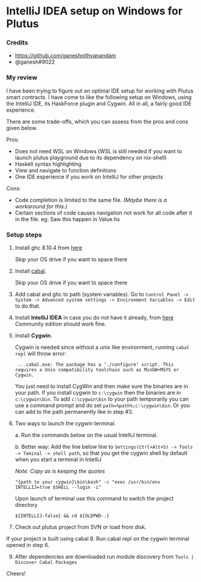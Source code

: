 # IntelliJ IDEA setup on Windows for Plutus

### Credits
- https://github.com/ganeshnithyanandam
- @ganesh#9022

### My review
I have been trying to figure out an optimal IDE setup for working with Plutus smart contracts. I have come to like the following setup on Windows, using the IntelliJ IDE, its HaskForce plugin and Cygwin. All in all, a fairly good IDE experience. 

There are some trade-offs, which you can assess from the pros and cons given below.

Pros: 
   - Does not need WSL on Windows (WSL is still needed if you want to launch plutus playground due to its dependency on nix-shell) 
   -  Haskell syntax highlighting
   - View and navigate to function definitions
   - One IDE experience if you work on IntelliJ for other projects

Cons:
   - Code completion is limited to the same file. _(Maybe there is a workaround for this.)_
   - Certain sections of code causes navigation not work for all code after it in the file. eg: Saw this happen in Value.hs 
 

### Setup steps
1. Install ghc 8.10.4 from [here](https://www.haskell.org/ghc/download_ghc_8_10_4.html#windows64)
   
   Skip your OS drive if you want to space there
   

2. Install [cabal](https://www.haskell.org/cabal/download.html).
   
   Skip your OS drive if you want to space there
   

3. Add cabal and ghc to path (system variables).
   Go to `Control Panel -> System -> Advanced system settings -> Environment Variables -> Edit` to do that.


4. Install **IntelliJ IDEA** in case you do not have it already, from [here](https://www.jetbrains.com/idea/download/#section=windows)
   Community edition should work fine.
   

5. Install **Cygwin**.
   
   Cygwin is needed since without a unix like environment, running `cabal repl` will throw error:
   
   ```shell
    ...cabal.exe: The package has a ‘./configure’ script. This requires a Unix compatibility toolchain such as MinGW+MSYS or Cygwin.
   ``` 
   You just need to install CygWin and then make sure the binaries are in your path. If you install cygwin to `c:\cygwin` then the binaries are in `c:\cygwin\bin`. To add `c:\cygwin\bin` to your path temporarily you can use a command prompt and do set `path=%path%;c:\cygwin\bin`. 
      Or you can add to the path permanently like in step #3.


6. Two ways to launch the cygwin terminal.
      
   a. Run the commands below on the usual IntelliJ terminal.
   
   b. Better way:
   Add the line below line to
        `Settings(Ctrl+Alt+S) -> Tools -> Teminal -> shell path`, so that you get the cygwin shell by default when you start a terminal in IntelliJ

   _Note: Copy as is keeping the quotes_
   
      ``` shell
      "{path to your cygwin}\bin\bash" -c "exec /usr/bin/env INTELLIJ=true $SHELL --login -i"
   ```
   Upon launch of terminal use this command to switch the project directory

   ``` shell
   ${INTELLIJ-false} && cd ${OLDPWD-.}
   ```
7. Check out plutus project from SVN or load from disk.

If your project is built using cabal
8. Run cabal repl on the cygwin terminal opened in step 6.

9. After dependencies are downloaded run module discovery from `Tools | Discover Cabal Packages`


Cheers!
